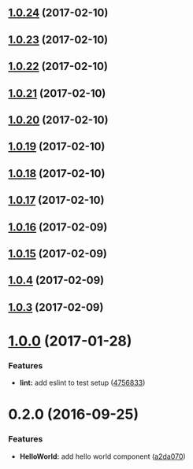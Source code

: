 <a name="1.0.24"></a>
## [1.0.24](https://github.com/taoxiang1995/tao-components/compare/1.0.3...v1.0.24) (2017-02-10)



<a name="1.0.23"></a>
## [1.0.23](https://github.com/taoxiang1995/tao-components/compare/1.0.3...v1.0.23) (2017-02-10)



<a name="1.0.22"></a>
## [1.0.22](https://github.com/taoxiang1995/tao-components/compare/1.0.3...v1.0.22) (2017-02-10)



<a name="1.0.21"></a>
## [1.0.21](https://github.com/taoxiang1995/tao-components/compare/1.0.3...v1.0.21) (2017-02-10)



<a name="1.0.20"></a>
## [1.0.20](https://github.com/taoxiang1995/tao-components/compare/1.0.3...v1.0.20) (2017-02-10)



<a name="1.0.19"></a>
## [1.0.19](https://github.com/taoxiang1995/tao-components/compare/1.0.3...v1.0.19) (2017-02-10)



<a name="1.0.18"></a>
## [1.0.18](https://github.com/taoxiang1995/tao-components/compare/1.0.3...v1.0.18) (2017-02-10)



<a name="1.0.17"></a>
## [1.0.17](https://github.com/taoxiang1995/tao-components/compare/1.0.3...v1.0.17) (2017-02-10)



<a name="1.0.16"></a>
## [1.0.16](https://github.com/taoxiang1995/tao-components/compare/1.0.3...v1.0.16) (2017-02-09)



<a name="1.0.15"></a>
## [1.0.15](https://github.com/taoxiang1995/tao-components/compare/1.0.3...v1.0.15) (2017-02-09)



<a name="1.0.4"></a>

## [1.0.4](https://github.com/taoxiang1995/tao-components/compare/1.0.1...v1.0.4) (2017-02-09)



<a name="1.0.3"></a>
## [1.0.3](https://github.com/taoxiang1995/tao-components/compare/1.0.1...v1.0.3) (2017-02-09)






<a name="1.0.0"></a>
# [1.0.0](https://github.com/reactstrap/component-template/compare/0.2.0...v1.0.0) (2017-01-28)


### Features

* **lint:** add eslint to test setup ([4756833](https://github.com/reactstrap/component-template/commit/4756833))



<a name="0.2.0"></a>
# 0.2.0 (2016-09-25)


### Features

* **HelloWorld:** add hello world component ([a2da070](https://github.com/reactstrap/component-template/commit/a2da070))



